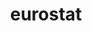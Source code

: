 ---
title: eurostat
description: eurostat R tools
maintainer: Leo Lahti <louhos@googlegroups.com>
link: https://github.com/ropengov/eurostat
github: https://github.com/rOpenGov/eurostat
category: ropengov
---